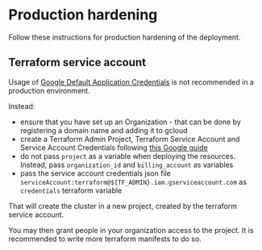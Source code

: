 # Production hardening

Follow these instructions for production hardening of the deployment.

## Terraform service account

Usage of [Google Default Application Credentials](https://cloud.google.com/docs/authentication/production) is not recommended in a production environment.

Instead:

* ensure that you have set up an Organization - that can be done by registering a domain name and adding it to gcloud
* create a Terraform Admin Project, Terraform Service Account and Service Account Credentials following [this Google guide](https://cloud.google.com/community/tutorials/managing-gcp-projects-with-terraform)
* do not pass `project` as a variable when deploying the resources. Instead, pass `organization_id` and `billing_account` as variables
* pass the service account credentials json file `serviceAccount:terraform@${TF_ADMIN}.iam.gserviceaccount.com` as `credentials` terraform variable

That will create the cluster in a new project, created by the terraform service account.

You may then grant people in your organization access to the project. It is recommended to write more terraform manifests to do so.

